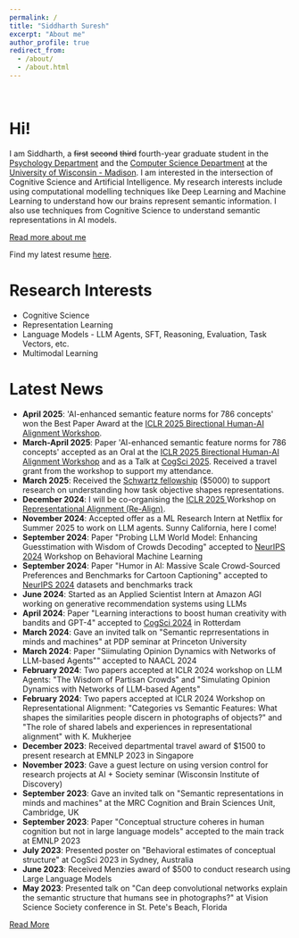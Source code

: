 ```yaml
---
permalink: /
title: "Siddharth Suresh"
excerpt: "About me"
author_profile: true
redirect_from: 
  - /about/
  - /about.html
---
```

<br>

Hi!
======

I am Siddharth, a ~~first~~ ~~second~~ ~~third~~ fourth-year graduate student in the [Psychology Department](https://psych.wisc.edu/) and the [Computer Science Department](https://www.cs.wisc.edu/) at the [University of Wisconsin - Madison](https://www.wisc.edu/). I am interested in the intersection of Cognitive Science and Artificial Intelligence. My research interests include using computational modelling techniques like Deep Learning and Machine Learning to understand how our brains represent semantic information. I also use techniques from Cognitive Science to understand semantic representations in AI models.

[Read more about me](/about-me/)

Find my latest resume <a href="https://drive.google.com/file/d/1gaHefAfRN31_lQizsxH9FTTD4V7w7UGx/view">here</a>.

Research Interests
======

* Cognitive Science
* Representation Learning
* Language Models - LLM Agents, SFT, Reasoning, Evaluation, Task Vectors, etc.
* Multimodal Learning




Latest News
======

<div class="news-section">
<ul>

<li><strong>April 2025</strong>: 'AI-enhanced semantic feature norms for 786 concepts' won the Best Paper Award at the <a href="https://bialign-workshop.github.io/#/papers">ICLR 2025 Birectional Human-AI Alignment Workshop</a>.</li>

<li><strong>March-April 2025</strong>: Paper 'AI-enhanced semantic feature norms for 786 concepts' accepted as an Oral at the <a href="https://bialign-workshop.github.io/#/papers">ICLR 2025 Birectional Human-AI Alignment Workshop</a> and as a Talk at <a href="https://cognitivesciencesociety.org/cogsci-2025/">CogSci 2025</a>. Received a travel grant from the workshop to support my attendance.</li>

<li><strong>March 2025</strong>: Received the <a href="https://psych.wisc.edu/graduate-program/student-handbook/awards-fellowships/#schwartz">Schwartz fellowship</a> ($5000) to support research on understanding how task objective shapes representations.</li>

<li><strong>December 2024</strong>: I will be co-organising the <a href="https://representational-alignment.github.io/2025/">ICLR 2025 </a> Workshop on <a href="https://representational-alignment.github.io/2025/">Representational Alignment (Re-Align)</a>. </li>

<li><strong>November 2024</strong>: Accepted offer as a ML Research Intern at Netflix for Summer 2025 to work on LLM agents. Sunny California, here I come!</li>
<li><strong>September 2024</strong>: Paper "Probing LLM World Model: Enhancing Guesstimation with Wisdom of Crowds Decoding" accepted to <a href="https://neurips.cc/Conferences/2024">NeurIPS 2024</a> Workshop on Behavioral Machine Learning</li>

<li><strong>September 2024</strong>: Paper "Humor in AI: Massive Scale Crowd-Sourced Preferences and Benchmarks for Cartoon Captioning" accepted to <a href="https://neurips.cc/Conferences/2024">NeurIPS 2024</a> datasets and benchmarks track</li>

<li><strong>June 2024</strong>: Started as an Applied Scientist Intern at Amazon AGI working on generative recommendation systems using LLMs</li>
<li><strong>April 2024</strong>: Paper "Learning interactions to boost human creativity with bandits and GPT-4" accepted to <a href="https://cognitivesciencesociety.org/cogsci-2024/">CogSci 2024</a> in Rotterdam</li>

<li><strong>March 2024</strong>: Gave an invited talk on "Semantic reprresentations in minds and machines" at PDP seminar at Princeton University</li>

<div class="hidden-news">
<li><strong>March 2024</strong>: Paper "Siimulating Opinion Dynamics with Networks of LLM-based Agents"" accepted to NAACL 2024</li>

<li><strong>February 2024</strong>: Two papers accepted at ICLR 2024 workshop on LLM Agents: "The Wisdom of Partisan Crowds" and "Simulating Opinion Dynamics with Networks of LLM-based Agents"</li>

<li><strong>February 2024</strong>: Two papers accepted at ICLR 2024 Workshop on Representational Alignment: "Categories vs Semantic Features: What shapes the similarities people discern in photographs of objects?" and "The role of shared labels and experiences in representational alignment" with K. Mukherjee</li>

<li><strong>December 2023</strong>: Received departmental travel award of $1500 to present research at EMNLP 2023 in Singapore</li>

<li><strong>November 2023</strong>: Gave a guest lecture on using version control for research projects at AI + Society seminar (Wisconsin Institute of Discovery)</li>

<li><strong>September 2023</strong>: Gave an invited talk on "Semantic representations in minds and machines" at the MRC Cognition and Brain Sciences Unit, Cambridge, UK</li>

<li><strong>September 2023</strong>: Paper "Conceptual structure coheres in human cognition but not in large language models" accepted to the main track at EMNLP 2023</li>

<li><strong>July 2023</strong>: Presented poster on "Behavioral estimates of conceptual structure" at CogSci 2023 in Sydney, Australia</li>

<li><strong>June 2023</strong>: Received Menzies award of $500 to conduct research using Large Language Models</li>

<li><strong>May 2023</strong>: Presented talk on "Can deep convolutional networks explain the semantic structure that humans see in photographs?" at Vision Science Society conference in St. Pete's Beach, Florida</li>
</div>

</ul>
</div>

<a href="#" class="read-more-btn">Read More</a>

<!-- This is the front page of a website that is powered by the [academicpages template](https://github.com/academicpages/academicpages.github.io) and hosted on GitHub pages. [GitHub pages](https://pages.github.com) is a free service in which websites are built and hosted from code and data stored in a GitHub repository, automatically updating when a new commit is made to the respository. This template was forked from the [Minimal Mistakes Jekyll Theme](https://mmistakes.github.io/minimal-mistakes/) created by Michael Rose, and then extended to support the kinds of content that academics have: publications, talks, teaching, a portfolio, blog posts, and a dynamically-generated CV. You can fork [this repository](https://github.com/academicpages/academicpages.github.io) right now, modify the configuration and markdown files, add your own PDFs and other content, and have your own site for free, with no ads! An older version of this template powers my own personal website at [stuartgeiger.com](http://stuartgeiger.com), which uses [this Github repository](https://github.com/staeiou/staeiou.github.io).

A data-driven personal website
======
Like many other Jekyll-based GitHub Pages templates, academicpages makes you separate the website's content from its form. The content & metadata of your website are in structured markdown files, while various other files constitute the theme, specifying how to transform that content & metadata into HTML pages. You keep these various markdown (.md), YAML (.yml), HTML, and CSS files in a public GitHub repository. Each time you commit and push an update to the repository, the [GitHub pages](https://pages.github.com/) service creates static HTML pages based on these files, which are hosted on GitHub's servers free of charge.


Many of the features of dynamic content management systems (like Wordpress) can be achieved in this fashion, using a fraction of the computational resources and with far less vulnerability to hacking and DDoSing. You can also modify the theme to your heart's content without touching the content of your site. If you get to a point where you've broken something in Jekyll/HTML/CSS beyond repair, your markdown files describing your talks, publications, etc. are safe. You can rollback the changes or even delete the repository and start over -- just be sure to save the markdown files! Finally, you can also write scripts that process the structured data on the site, such as [this one](https://github.com/academicpages/academicpages.github.io/blob/master/talkmap.ipynb) that analyzes metadata in pages about talks to display [a map of every location you've given a talk](https://academicpages.github.io/talkmap.html).

Getting started
======
1. Register a GitHub account if you don't have one and confirm your e-mail (required!)
1. Fork [this repository](https://github.com/academicpages/academicpages.github.io) by clicking the "fork" button in the top right. 
1. Go to the repository's settings (rightmost item in the tabs that start with "Code", should be below "Unwatch"). Rename the repository "[your GitHub username].github.io", which will also be your website's URL.
1. Set site-wide configuration and create content & metadata (see below -- also see [this set of diffs](http://archive.is/3TPas) showing what files were changed to set up [an example site](https://getorg-testacct.github.io) for a user with the username "getorg-testacct")
1. Upload any files (like PDFs, .zip files, etc.) to the files/ directory. They will appear at https://[your GitHub username].github.io/files/example.pdf.  
1. Check status by going to the repository settings, in the "GitHub pages" section

Site-wide configuration
------
The main configuration file for the site is in the base directory in [_config.yml](https://github.com/academicpages/academicpages.github.io/blob/master/_config.yml), which defines the content in the sidebars and other site-wide features. You will need to replace the default variables with ones about yourself and your site's github repository. The configuration file for the top menu is in [_data/navigation.yml](https://github.com/academicpages/academicpages.github.io/blob/master/_data/navigation.yml). For example, if you don't have a portfolio or blog posts, you can remove those items from that navigation.yml file to remove them from the header. 

Create content & metadata
------
For site content, there is one markdown file for each type of content, which are stored in directories like _publications, _talks, _posts, _teaching, or _pages. For example, each talk is a markdown file in the [_talks directory](https://github.com/academicpages/academicpages.github.io/tree/master/_talks). At the top of each markdown file is structured data in YAML about the talk, which the theme will parse to do lots of cool stuff. The same structured data about a talk is used to generate the list of talks on the [Talks page](https://academicpages.github.io/talks), each [individual page](https://academicpages.github.io/talks/2012-03-01-talk-1) for specific talks, the talks section for the [CV page](https://academicpages.github.io/cv), and the [map of places you've given a talk](https://academicpages.github.io/talkmap.html) (if you run this [python file](https://github.com/academicpages/academicpages.github.io/blob/master/talkmap.py) or [Jupyter notebook](https://github.com/academicpages/academicpages.github.io/blob/master/talkmap.ipynb), which creates the HTML for the map based on the contents of the _talks directory).

**Markdown generator**

I have also created [a set of Jupyter notebooks](https://github.com/academicpages/academicpages.github.io/tree/master/markdown_generator
) that converts a CSV containing structured data about talks or presentations into individual markdown files that will be properly formatted for the academicpages template. The sample CSVs in that directory are the ones I used to create my own personal website at stuartgeiger.com. My usual workflow is that I keep a spreadsheet of my publications and talks, then run the code in these notebooks to generate the markdown files, then commit and push them to the GitHub repository.

How to edit your site's GitHub repository
------
Many people use a git client to create files on their local computer and then push them to GitHub's servers. If you are not familiar with git, you can directly edit these configuration and markdown files directly in the github.com interface. Navigate to a file (like [this one](https://github.com/academicpages/academicpages.github.io/blob/master/_talks/2012-03-01-talk-1.md) and click the pencil icon in the top right of the content preview (to the right of the "Raw | Blame | History" buttons). You can delete a file by clicking the trashcan icon to the right of the pencil icon. You can also create new files or upload files by navigating to a directory and clicking the "Create new file" or "Upload files" buttons. 

Example: editing a markdown file for a talk
![Editing a markdown file for a talk](/images/editing-talk.png)

For more info
------
More info about configuring academicpages can be found in [the guide](https://academicpages.github.io/markdown/). The [guides for the Minimal Mistakes theme](https://mmistakes.github.io/minimal-mistakes/docs/configuration/) (which this theme was forked from) might also be helpful. -->
